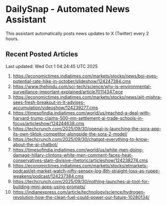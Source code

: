 # DailySnap - Automated News Assistant

This assistant automatically posts news updates to X (Twitter) every 2 hours.

## Recent Posted Articles

Last updated: Wed Oct  1 04:24:45 UTC 2025

1. https://economictimes.indiatimes.com/markets/stocks/news/boj-eyes-potential-rate-hike-in-october/slideshow/124247384.cms
2. https://www.thehindu.com/sci-tech/science/why-is-environmental-surveillance-important-explained/article70114347.ece
3. https://economictimes.indiatimes.com/markets/stocks/news/ajit-mishra-sees-fresh-breakout-in-lt-advises-accumulation/videoshow/124239277.cms
4. https://timesofindia.indiatimes.com/world/us/reached-a-deal-with-harvard-trump-claims-500-mn-settlement-ai-trade-schools-in-focus/articleshow/124244638.cms
5. https://techcrunch.com/2025/09/30/openai-is-launching-the-sora-app-its-own-tiktok-competitor-alongside-the-sora-2-model/
6. https://techcrunch.com/2025/09/30/chatgpt-everything-to-know-about-the-ai-chatbot/
7. https://timesofindia.indiatimes.com/world/us/white-men-doing-damage-hillary-clintons-white-men-comment-faces-heat-conservatives-slam-divisive-rhetoric/articleshow/124238274.cms
8. https://economictimes.indiatimes.com/markets/stocks/etmarkets-podcast/et-market-watch-nifty-sensex-log-8th-straight-loss-as-rupee-weakens/podcast/124237384.cms
9. https://techcrunch.com/2025/09/30/nothing-launches-ai-tool-for-building-mini-apps-using-prompts/
10. https://indianexpress.com/article/technology/science/hydrogen-revolution-how-the-clean-fuel-could-power-our-future-10280134/
